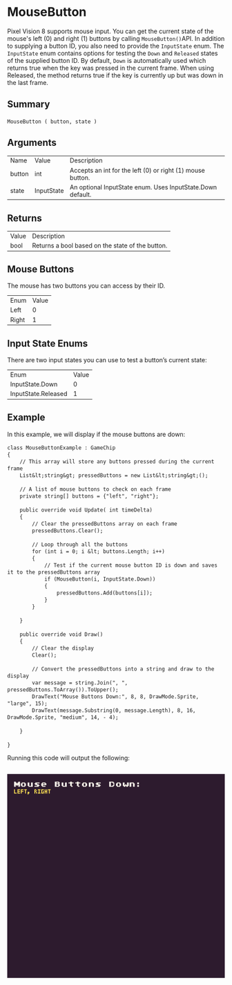 # MouseButton

Pixel Vision 8 supports mouse input. You can get the current state of the mouse's left (0) and right (1) buttons by calling `MouseButton()`API. In addition to supplying a button ID, you also need to provide the `InputState` enum. The `InputState` enum contains options for testing the `Down` and `Released` states of the supplied button ID. By default, `Down` is automatically used which returns true when the key was pressed in the current frame. When using Released, the method returns true if the key is currently up but was down in the last frame.

## Summary

`MouseButton ( button, state )`

## Arguments

<table>
  <tr>
    <td>Name</td>
    <td>Value</td>
    <td>Description</td>
  </tr>
  <tr>
    <td>button</td>
    <td>int</td>
    <td>Accepts an int for the left (0) or right (1) mouse button.</td>
  </tr>
  <tr>
    <td>state</td>
    <td>InputState</td>
    <td>An optional InputState enum. Uses InputState.Down default.</td>
  </tr>
</table>


## Returns

<table>
  <tr>
    <td>Value</td>
    <td>Description</td>
  </tr>
  <tr>
    <td>bool</td>
    <td>Returns a bool based on the state of the button.</td>
  </tr>
</table>


## Mouse Buttons

The mouse has two buttons you can access by their ID.

 

<table>
  <tr>
    <td>Enum</td>
    <td>Value</td>
  </tr>
  <tr>
    <td>Left</td>
    <td>0</td>
  </tr>
  <tr>
    <td>Right</td>
    <td>1</td>
  </tr>
</table>


## Input State Enums

There are two input states you can use to test a button’s current state:

<table>
  <tr>
    <td>Enum</td>
    <td>Value</td>
  </tr>
  <tr>
    <td>InputState.Down</td>
    <td>0</td>
  </tr>
  <tr>
    <td>InputState.Released</td>
    <td>1</td>
  </tr>
</table>


## Example

In this example, we will display if the mouse buttons are down:

    class MouseButtonExample : GameChip
    {
        // This array will store any buttons pressed during the current frame
        List&lt;string&gt; pressedButtons = new List&lt;string&gt;();

        // A list of mouse buttons to check on each frame
        private string[] buttons = {"left", "right"};

        public override void Update( int timeDelta)
        { 
            // Clear the pressedButtons array on each frame
            pressedButtons.Clear();

            // Loop through all the buttons
            for (int i = 0; i &lt; buttons.Length; i++)
            {
                // Test if the current mouse button ID is down and saves it to the pressedButtons array
                if (MouseButton(i, InputState.Down))
                {
                    pressedButtons.Add(buttons[i]);
                }
            }

        }

        public override void Draw()
        { 
            // Clear the display
            Clear();

            // Convert the pressedButtons into a string and draw to the display
            var message = string.Join(", ", pressedButtons.ToArray()).ToUpper();
            DrawText("Mouse Buttons Down:", 8, 8, DrawMode.Sprite, "large", 15);
            DrawText(message.Substring(0, message.Length), 8, 16, DrawMode.Sprite, "medium", 14, - 4);

        }

    }

Running this code will output the following:

## <p style="text-align:center"><img src="images/MouseButtonOutput_image_0.png" /></p>


